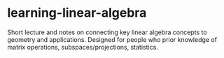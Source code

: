 # learning-linear-algebra
Short lecture and notes on connecting key linear algebra concepts to geometry and applications. Designed for people who prior knowledge of matrix operations, subspaces/projections, statistics.
